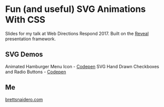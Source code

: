 # Fun (and useful) SVG Animations With CSS

Slides for my talk at Web Directions Respond 2017. Built on the [Reveal](http://lab.hakim.se/reveal-js/) presentation framework.

## SVG Demos

Animated Hamburger Menu Icon - [Codepen](http://codepen.io/brettsnaidero/pen/zwvorr)
SVG Hand Drawn Checkboxes and Radio Buttons - [Codepen](http://codepen.io/brettsnaidero/pen/rmjjgN)

## Me

[brettsnaidero.com](http://brettsnaidero.com/)
